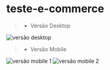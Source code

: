 # teste-e-commerce

 >* Versão Desktop 

 
![versão desktop](https://github.com/Asantosvp/teste-e-commerce/assets/98029661/78d9ed2f-b570-44f7-9f13-316f8fd77325)

 
 >* Versão Mobile 
 
![versão mobile 1](https://github.com/Asantosvp/teste-e-commerce/assets/98029661/f69af8f5-07e9-4422-bc2d-c88f06ff5f35) ![versão mobile 2](https://github.com/Asantosvp/teste-e-commerce/assets/98029661/b31460a7-2939-40bf-beae-5b56caf08106)
